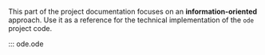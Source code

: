 This part of the project documentation focuses on an **information-oriented** approach. Use it as a reference for the technical implementation of the `ode` project code.

::: ode.ode
